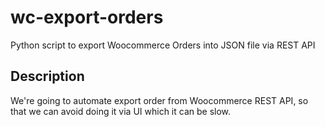 # wc-export-orders
Python script to export Woocommerce Orders into JSON file via REST API

## Description
We're going to automate export order from Woocommerce REST API, so that we can avoid doing it via UI which it can be slow. 
